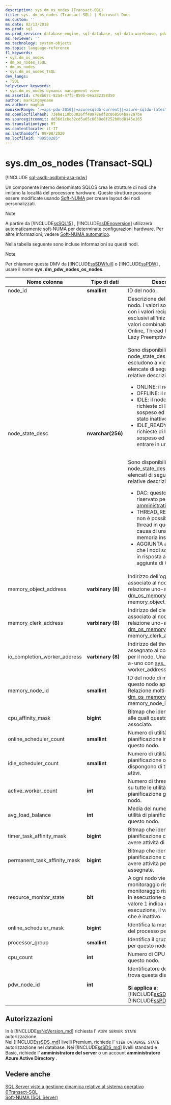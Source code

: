 ```yaml
---
description: sys.dm_os_nodes (Transact-SQL)
title: sys. dm_os_nodes (Transact-SQL) | Microsoft Docs
ms.custom: ''
ms.date: 02/13/2018
ms.prod: sql
ms.prod_service: database-engine, sql-database, sql-data-warehouse, pdw
ms.reviewer: ''
ms.technology: system-objects
ms.topic: language-reference
f1_keywords:
- sys.dm_os_nodes
- dm_os_nodes_TSQL
- dm_os_nodes
- sys.dm_os_nodes_TSQL
dev_langs:
- TSQL
helpviewer_keywords:
- sys.dm_os_nodes dynamic management view
ms.assetid: c768b67c-82a4-47f5-850b-0ea282358d50
author: markingmyname
ms.author: maghan
monikerRange: '>=aps-pdw-2016||=azuresqldb-current||=azure-sqldw-latest||>=sql-server-2016||=sqlallproducts-allversions||>=sql-server-linux-2017||=azuresqldb-mi-current'
ms.openlocfilehash: 73ebe110b63026ff40978edf8c868504ba72a7be
ms.sourcegitcommit: dd36d1cbe32cd5a65c6638e8f252b0bd8145e165
ms.translationtype: MT
ms.contentlocale: it-IT
ms.lasthandoff: 09/08/2020
ms.locfileid: "89550285"
---
```

# <a name="sysdm_os_nodes-transact-sql"></a>sys.dm_os_nodes (Transact-SQL)
[!INCLUDE [sql-asdb-asdbmi-asa-pdw](../../includes/applies-to-version/sql-asdb-asdbmi-asa-pdw.md)]

Un componente interno denominato SQLOS crea le strutture di nodi che imitano la località del processore hardware. Queste strutture possono essere modificate usando [Soft-NUMA](../../database-engine/configure-windows/soft-numa-sql-server.md) per creare layout dei nodi personalizzati.  

> [!NOTE]
> A partire da [!INCLUDE[ssSQL15](../../includes/sssql15-md.md)] , [!INCLUDE[ssDEnoversion](../../includes/ssdenoversion-md.md)] utilizzerà automaticamente soft-NUMA per determinate configurazioni hardware. Per altre informazioni, vedere [Soft-NUMA automatico](../../database-engine/configure-windows/soft-numa-sql-server.md#automatic-soft-numa).
  
Nella tabella seguente sono incluse informazioni su questi nodi.  
  
> [!NOTE]
> Per chiamare questa DMV da [!INCLUDE[ssSDWfull](../../includes/sssdwfull-md.md)] o [!INCLUDE[ssPDW](../../includes/sspdw-md.md)] , usare il nome **sys. dm_pdw_nodes_os_nodes**.  
  
|Nome colonna|Tipo di dati|Descrizione|  
|-----------------|---------------|-----------------|  
|node_id|**smallint**|ID del nodo.|  
|node_state_desc|**nvarchar(256)**|Descrizione dello stato del nodo. I valori sono visualizzati con i valori reciprocamente esclusivi all'inizio, seguiti dai valori combinabili. Ad esempio:<br /> Online, Thread Resources Low, Lazy Preemptive<br /><br />Sono disponibili quattro valori di node_state_desc che si escludono a vicenda. Sono elencate di seguito con le relative descrizioni.<br /><ul><li>ONLINE: il nodo è online<li>OFFLINE: il nodo è offline<li>IDLE: il nodo non ha richieste di lavoro in sospeso ed è entrato in uno stato inattivo.<li>IDLE_READY: il nodo non ha richieste di lavoro in sospeso ed è pronto per entrare in uno stato inattivo.</li></ul><br />Sono disponibili tre valori node_state_desc combinabili, elencati di seguito con le relative descrizioni.<br /><ul><li>DAC: questo nodo è riservato per la [connessione amministrativa dedicata](../../database-engine/configure-windows/diagnostic-connection-for-database-administrators.md).<li>THREAD_RESOURCES_LOW: non è possibile creare nuovi thread in questo nodo a causa di una condizione di memoria insufficiente.<li>AGGIUNTA a caldo: indica che i nodi sono stati aggiunti in risposta a un evento di aggiunta di CPU a caldo.</li></ul>|  
|memory_object_address|**varbinary (8)**|Indirizzo dell'oggetto memoria associato al nodo. Una relazione uno-a-uno con [sys. dm_os_memory_objects](../../relational-databases/system-dynamic-management-views/sys-dm-os-memory-objects-transact-sql.md). memory_object_address.|  
|memory_clerk_address|**varbinary (8)**|Indirizzo del clerk di memoria associato al nodo. Una relazione uno-a-uno con [sys. dm_os_memory_clerks](../../relational-databases/system-dynamic-management-views/sys-dm-os-memory-clerks-transact-sql.md). memory_clerk_address.|  
|io_completion_worker_address|**varbinary (8)**|Indirizzo del thread di lavoro assegnato al completamento I/O per il nodo. Una relazione uno-a-uno con [sys. dm_os_workers](../../relational-databases/system-dynamic-management-views/sys-dm-os-workers-transact-sql.md). worker_address.|  
|memory_node_id|**smallint**|ID del nodo di memoria al quale questo nodo appartiene. Relazione molti-a-uno con [sys. dm_os_memory_nodes](../../relational-databases/system-dynamic-management-views/sys-dm-os-memory-nodes-transact-sql.md). memory_node_id.|  
|cpu_affinity_mask|**bigint**|Bitmap che identifica le CPU alle quali questo nodo è associato.|  
|online_scheduler_count|**smallint**|Numero di utilità di pianificazione in linea gestite da questo nodo.|  
|idle_scheduler_count|**smallint**|Numero di utilità di pianificazione online che non dispongono di thread di lavoro attivi.|  
|active_worker_count|**int**|Numero di thread di lavoro attivi su tutte le utilità di pianificazione gestite da questo nodo.|  
|avg_load_balance|**int**|Media del numero di attività per utilità di pianificazione su questo nodo.|  
|timer_task_affinity_mask|**bigint**|Bitmap che identifica le utilità di pianificazione che possono avere attività di timer assegnate.|  
|permanent_task_affinity_mask|**bigint**|Bitmap che identifica le utilità di pianificazione che possono avere attività permanenti assegnate.|  
|resource_monitor_state|**bit**|A ogni nodo viene assegnato un monitoraggio risorse. Il monitoraggio risorse può essere in esecuzione o inattivo. Il valore 1 indica che è in esecuzione, il valore 0 indica che è inattivo.|  
|online_scheduler_mask|**bigint**|Identifica la maschera di affinità del processo per questo nodo.|  
|processor_group|**smallint**|Identifica il gruppo di processori per questo nodo.|  
|cpu_count |**int** |Numero di CPU disponibili per questo nodo. |
|pdw_node_id|**int**|Identificatore del nodo su cui si trova questa distribuzione.<br /><br /> **Si applica a**: [!INCLUDE[ssSDWfull](../../includes/sssdwfull-md.md)] , [!INCLUDE[ssPDW](../../includes/sspdw-md.md)]|  
  
## <a name="permissions"></a>Autorizzazioni

In è [!INCLUDE[ssNoVersion_md](../../includes/ssnoversion-md.md)] richiesta l' `VIEW SERVER STATE` autorizzazione.   
Nei [!INCLUDE[ssSDS_md](../../includes/sssds-md.md)] livelli Premium, richiede l' `VIEW DATABASE STATE` autorizzazione nel database. Nei [!INCLUDE[ssSDS_md](../../includes/sssds-md.md)] livelli standard e Basic, richiede l'  **amministratore del server** o un account **amministratore Azure Active Directory** .   

## <a name="see-also"></a>Vedere anche    
 [SQL Server viste a gestione dinamica relative al sistema operativo &#40;&#41;Transact-SQL ](../../relational-databases/system-dynamic-management-views/sql-server-operating-system-related-dynamic-management-views-transact-sql.md)   
 [Soft-NUMA &#40;SQL Server&#41;](../../database-engine/configure-windows/soft-numa-sql-server.md)  
  
